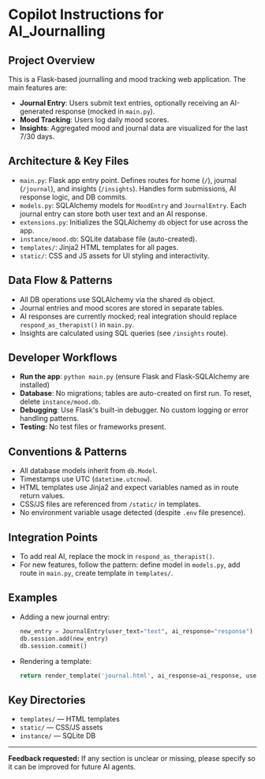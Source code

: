 # Copilot Instructions for AI_Journalling

## Project Overview
This is a Flask-based journalling and mood tracking web application. The main features are:
- **Journal Entry**: Users submit text entries, optionally receiving an AI-generated response (mocked in `main.py`).
- **Mood Tracking**: Users log daily mood scores.
- **Insights**: Aggregated mood and journal data are visualized for the last 7/30 days.

## Architecture & Key Files
- `main.py`: Flask app entry point. Defines routes for home (`/`), journal (`/journal`), and insights (`/insights`). Handles form submissions, AI response logic, and DB commits.
- `models.py`: SQLAlchemy models for `MoodEntry` and `JournalEntry`. Each journal entry can store both user text and an AI response.
- `extensions.py`: Initializes the SQLAlchemy `db` object for use across the app.
- `instance/mood.db`: SQLite database file (auto-created).
- `templates/`: Jinja2 HTML templates for all pages.
- `static/`: CSS and JS assets for UI styling and interactivity.

## Data Flow & Patterns
- All DB operations use SQLAlchemy via the shared `db` object.
- Journal entries and mood scores are stored in separate tables.
- AI responses are currently mocked; real integration should replace `respond_as_therapist()` in `main.py`.
- Insights are calculated using SQL queries (see `/insights` route).

## Developer Workflows
- **Run the app**: `python main.py` (ensure Flask and Flask-SQLAlchemy are installed)
- **Database**: No migrations; tables are auto-created on first run. To reset, delete `instance/mood.db`.
- **Debugging**: Use Flask's built-in debugger. No custom logging or error handling patterns.
- **Testing**: No test files or frameworks present.

## Conventions & Patterns
- All database models inherit from `db.Model`.
- Timestamps use UTC (`datetime.utcnow`).
- HTML templates use Jinja2 and expect variables named as in route return values.
- CSS/JS files are referenced from `/static/` in templates.
- No environment variable usage detected (despite `.env` file presence).

## Integration Points
- To add real AI, replace the mock in `respond_as_therapist()`.
- For new features, follow the pattern: define model in `models.py`, add route in `main.py`, create template in `templates/`.

## Examples
- Adding a new journal entry:
  ```python
  new_entry = JournalEntry(user_text="text", ai_response="response")
  db.session.add(new_entry)
  db.session.commit()
  ```
- Rendering a template:
  ```python
  return render_template('journal.html', ai_response=ai_response, user_text=user_text)
  ```

## Key Directories
- `templates/` — HTML templates
- `static/` — CSS/JS assets
- `instance/` — SQLite DB

---
**Feedback requested:** If any section is unclear or missing, please specify so it can be improved for future AI agents.
